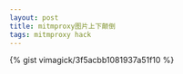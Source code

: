 ```yaml
---
layout: post
title: mitmproxy图片上下颠倒
tags: mitmproxy hack
---
```


{% gist vimagick/3f5acbb1081937a51f10 %}

